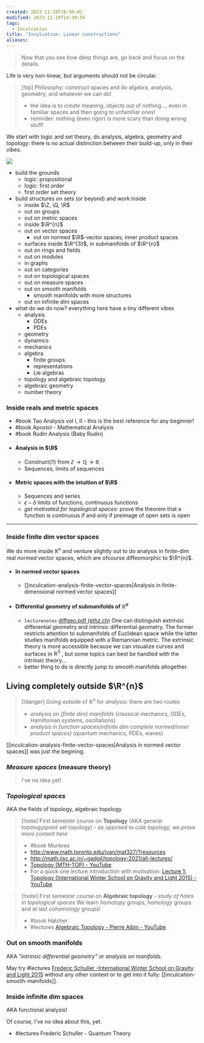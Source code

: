 ```yaml
---
created: 2023-11-19T10:50:02
modified: 2023-11-19T14:39:56
tags:
  - Inculcation
title: "Inculcation: Linear constructions"
aliases:
---
```



> Now that you see how deep things are, go back and focus on the details.

Life is very non-linear, but arguments should not be circular.

> [!tip] Philosophy: construct spaces and do algebra, analysis, geometry, and whatever we can do!
> - the idea is to *create* meaning, objects out of nothing..., even in familiar spaces and then going to unfamiliar ones!
> - reminder: nothing (even rigor) is more scary than doing wrong stuff!


We start with logic and set theory, do analysis, algebra, geometry and topology: there is no actual distinction between their build-up, only in their vibes.

![](https://i.imgur.com/RFZF0UK.png)

- build the grounds
	- logic: propositional
	- logic: first order
	- first order set theory
- build structures on sets (or beyond) and work inside 
	- inside $\Z, \Q, \R$
	- out on groups
	- out on metric spaces
	- inside $\R^{n}$
	- out on vector spaces
		- out on normed $\R$-vector spaces, inner product spaces
	- surfaces inside $\R^{3}$, in submanifolds of $\R^{n}$
	- out on rings and fields
	- out on modules
	- in graphs
	- out on categories
	- out on topological spaces
	- out on measure spaces
	- out on smooth manifolds
		- smooth manifolds with more structures
	- out on infinite dim spaces
- what do we do now? everything here have a tiny different vibes
	- analysis
		- ODEs
		- PDEs
	- geometry
	- dynamics
	- mechanics
	- algebra
		- finite groups
		- representations
		- Lie algebras
	- topology and algebraic topology
	- algebraic geometry
	- number theory


### Inside reals and metric spaces


- #book Tao Analysis vol I, II - this is the best reference for any beginner!
- #book Apostol - Mathematical Analysis
- #book Rudin Analysis (Baby Rudin)
- #### Analysis in $\R$
	- Construct(!!) from $\mathbb{Z} \to \mathbb{Q} \to \mathbb{R}$
	- Sequences, limits of sequences
- #### Metric spaces with the intuition of $\R$
	- Sequences and series
	- $\epsilon-\delta$ limits of functions, continuous functions
	- *get motivated for topological spaces*: prove the theorem that a function is continuous if and only if preimage of open sets is open


---

### Inside finite dim vector spaces

We do more inside $\mathbb{R}^{n}$ and venture slightly out to do analysis in finite-dim real normed vector spaces, which are ofcourse diffeomorphic to $\R^{n}$.

- #### In normed vector spaces
	- [[inculcation-analysis-finite-vector-spaces|Analysis in finite-dimensional normed vector spaces]]
- #### Differential geometry of submanifolds of $\mathbb{R}^{n}$
	- `lecturenotes` [diffgeo.pdf (ethz.ch)](https://people.math.ethz.ch/~salamon/PREPRINTS/diffgeo.pdf) One can distinguish extrinsic differential geometry and intrinsic differential geometry. The former restricts attention to submanifolds of Euclidean space while the latter studies manifolds equipped with a Riemannian metric. The extrinsic theory is more accessible because we can visualize curves and surfaces in $\mathbb{R}^{3}$ , but some topics can best be handled with the intrinsic theory...
	- better thing to do is directly jump to smooth manifolds altogether.


## Living completely outside $\R^{n}$

> [!danger] Going outside of $\mathbb{R}^{n}$ for *analysis*: there are two routes
> - *analysis on (finite dim) manifolds* (classical mechanics, ODEs, Hamiltonian systems, oscillations)
> - *analysis in function spaces(infinite dim complete normed/inner product spaces)* (quantum mechanics, PDEs, waves)

[[inculcation-analysis-finite-vector-spaces|Analysis in normed vector spaces]] was just the begining.

### *Measure spaces* (measure theory)

> I've no idea yet!


### *Topological spaces*

AKA the fields of topology, algebraic topology

> [!note] First semester course on **Topology** (AKA general topology/point set topology) - *as opposed to cute topology, we prove more content here*
> - #book Munkres
> - http://www.math.toronto.edu/ivan/mat327/?resources
> - http://math.iisc.ac.in/~gadgil/topology-2021/all-lectures/
> - [Topology (MTH-TOP) - YouTube](https://www.youtube.com/playlist?list=PLp0hSY2uBeP8jgD0wTQM-RjkakSEBdHUD)
> - For a quick one lecture introduction with motivation: [Lecture 1: Topology (International Winter School on Gravity and Light 2015) - YouTube](https://www.youtube.com/watch?v=7G4SqIboeig)

> [!note] First semester course on **Algebraic topology** - *study of holes in topological spaces*
> We learn *homotopy* groups, *homology* groups and at last *cohomology* groups!
> 
> - #book Hatcher
> - #lectures [Algebraic Topology - Pierre Albin - YouTube](https://www.youtube.com/playlist?list=PLpRLWqLFLVTCL15U6N3o35g4uhMSBVA2b)
> 



### Out on smooth manifolds

AKA *"intrinsic differential geometry"* or *analysis on manifolds*.

May try #lectures [Frederic Schuller -International Winter School on Gravity and Light 2015](https://www.youtube.com/playlist?list=PLFeEvEPtX_0S6vxxiiNPrJbLu9aK1UVC_) without any other context or to get into it fully: [[inculcation-smooth-manifolds]].



### Inside infinite dim spaces 

AKA functional analysis!

Of course, I've no idea about this, yet.

- #lectures Frederic Schuller - Quantum Theory
